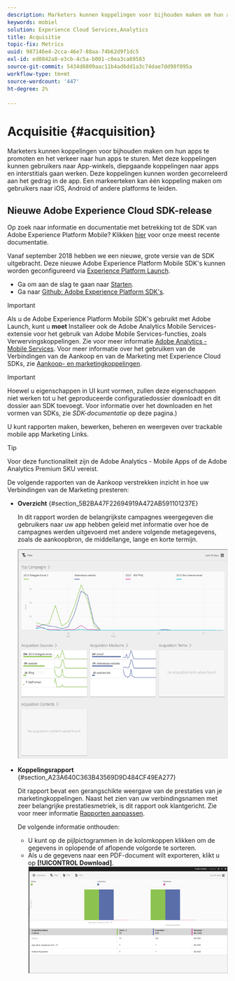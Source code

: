 ```yaml
---
description: Marketers kunnen koppelingen voor bijhouden maken om hun apps te promoten en het verkeer naar hun apps te sturen. Met deze koppelingen kunnen gebruikers naar App-winkels, diepgaande koppelingen naar apps en interstitials gaan werken. Deze koppelingen kunnen worden gecorreleerd aan het gedrag in de app. Een markeerteken kan één koppeling maken om gebruikers naar iOS, Android of andere platforms te leiden.
keywords: mobiel
solution: Experience Cloud Services,Analytics
title: Acquisitie
topic-fix: Metrics
uuid: 987146e4-2cca-46e7-88aa-74b62d9f1dc5
exl-id: ed0842a8-e3cb-4c5a-b001-c0ea3ca69583
source-git-commit: 5434d8809aac11b4ad6dd1a3c74dae7dd98f095a
workflow-type: tm+mt
source-wordcount: '447'
ht-degree: 2%

---
```


# Acquisitie {#acquisition}

Marketers kunnen koppelingen voor bijhouden maken om hun apps te promoten en het verkeer naar hun apps te sturen. Met deze koppelingen kunnen gebruikers naar App-winkels, diepgaande koppelingen naar apps en interstitials gaan werken. Deze koppelingen kunnen worden gecorreleerd aan het gedrag in de app. Een markeerteken kan één koppeling maken om gebruikers naar iOS, Android of andere platforms te leiden.

## Nieuwe Adobe Experience Cloud SDK-release

Op zoek naar informatie en documentatie met betrekking tot de SDK van Adobe Experience Platform Mobile? Klikken [hier](https://aep-sdks.gitbook.io/docs/) voor onze meest recente documentatie.

Vanaf september 2018 hebben we een nieuwe, grote versie van de SDK uitgebracht. Deze nieuwe Adobe Experience Platform Mobile SDK&#39;s kunnen worden geconfigureerd via [Experience Platform Launch](https://www.adobe.com/experience-platform/launch.html).

* Ga om aan de slag te gaan naar [Starten](https://launch.adobe.com/).
* Ga naar [Github: Adobe Experience Platform SDK&#39;s](https://github.com/Adobe-Marketing-Cloud/acp-sdks).

>[!IMPORTANT]
>
> Als u de Adobe Experience Platform Mobile SDK&#39;s gebruikt met Adobe Launch, kunt u **moet** Installeer ook de Adobe Analytics Mobile Services-extensie voor het gebruik van Adobe Mobile Services-functies, zoals Verwervingskoppelingen. Zie voor meer informatie [Adobe Analytics - Mobile Services](https://aep-sdks.gitbook.io/docs/using-mobile-extensions/adobe-analytics-mobile-services). Voor meer informatie over het gebruiken van de Verbindingen van de Aankoop en van de Marketing met Experience Cloud SDKs, zie [Aankoop- en marketingkoppelingen](https://aep-sdks.gitbook.io/docs/using-mobile-extensions/adobe-analytics-mobile-services#acquisition-and-marketing-links).

>[!IMPORTANT]
>
>Hoewel u eigenschappen in UI kunt vormen, zullen deze eigenschappen niet werken tot u het geproduceerde configuratiedossier downloadt en dit dossier aan SDK toevoegt. Voor informatie over het downloaden en het vormen van SDKs, zie *SDK-documentatie* op deze pagina.)

U kunt rapporten maken, bewerken, beheren en weergeven over trackable mobile app Marketing Links.

>[!TIP]
>
>Voor deze functionaliteit zijn de Adobe Analytics - Mobile Apps of de Adobe Analytics Premium SKU vereist.

De volgende rapporten van de Aankoop verstrekken inzicht in hoe uw Verbindingen van de Marketing presteren:

* **Overzicht** {#section_5B2BA47F22694919A472AB591101237E}

   In dit rapport worden de belangrijkste campagnes weergegeven die gebruikers naar uw app hebben geleid met informatie over hoe de campagnes werden uitgevoerd met andere volgende metagegevens, zoals de aankoopbron, de middellange, lange en korte termijn.

   ![](assets/acquisition_overview.png)

* **Koppelingsrapport** {#section_A23A640C363B43569D9D484CF49EA277}

   Dit rapport bevat een gerangschikte weergave van de prestaties van je marketingkoppelingen. Naast het zien van uw verbindingsnamen met zeer belangrijke prestatiesmetriek, is dit rapport ook klantgericht. Zie voor meer informatie [Rapporten aanpassen](/help/using/usage/reports-customize/t-reports-customize.md).

   De volgende informatie onthouden:

   * U kunt op de pijlpictogrammen in de kolomkoppen klikken om de gegevens in oplopende of aflopende volgorde te sorteren.
   * Als u de gegevens naar een PDF-document wilt exporteren, klikt u op **[!UICONTROL Download]**.
   ![](assets/acquisition_name.png)
